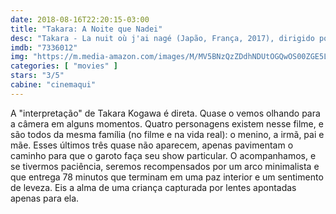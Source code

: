 ```yaml
---
date: 2018-08-16T22:20:15-03:00
title: "Takara: A Noite que Nadei"
desc: "Takara - La nuit où j'ai nagé (Japão, França, 2017), dirigido por Kohei Igarashi e Damien Manivel, com Takara Kogawa, Keiki Kogawa, Takashi Kogawa."
imdb: "7336012"
img: "https://m.media-amazon.com/images/M/MV5BNzQzZDdhNDUtOGQwOS00ZGE5LWIwZDAtZjVjYmUyZjIwY2JlXkEyXkFqcGdeQXVyMTM4NjY5MjE@._V1_SY150_CR24,0,101,150_.jpg"
categories: [ "movies" ]
stars: "3/5"
cabine: "cinemaqui"
---
```

A "interpretação" de Takara Kogawa é direta. Quase o vemos olhando para a câmera em alguns momentos. Quatro personagens existem nesse filme, e são todos da mesma família (no filme e na vida real): o menino, a irmã, pai e mãe. Esses últimos três quase não aparecem, apenas pavimentam o caminho para que o garoto faça seu show particular. O acompanhamos, e se tivermos paciência, seremos recompensados por um arco minimalista e que entrega 78 minutos que terminam em uma paz interior e um sentimento de leveza. Eis a alma de uma criança capturada por lentes apontadas apenas para ela.
